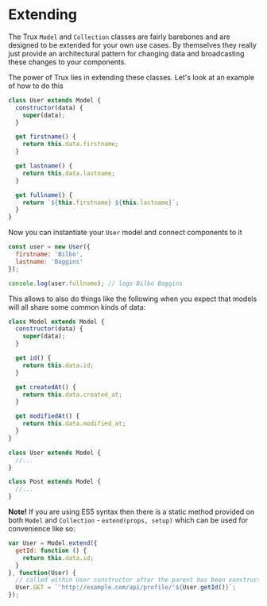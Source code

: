 # Extending

The Trux `Model` and `Collection` classes are fairly barebones and are designed to be extended for your own use cases. By themselves they really just provide an architectural pattern for changing data and broadcasting these changes to your components.

The power of Trux lies in extending these classes. Let's look at an example of how to do this

```javascript
class User extends Model {
  constructor(data) {
    super(data);
  }

  get firstname() {
    return this.data.firstname;
  }

  get lastname() {
    return this.data.lastname;
  }

  get fullname() {
    return `${this.firstname} ${this.lastname}`;
  }
}
```

Now you can instantiate your `User` model and connect components to it

```javascript
const user = new User({
  firstname: 'Bilbo',
  lastname: 'Baggins'
});

console.log(user.fullname); // logs Bilbo Baggins
```

This allows to also do things like the following when you expect that models will all share some common kinds of data:

```javascript
class Model extends Model {
  constructor(data) {
    super(data);
  }

  get id() {
    return this.data.id;
  }

  get createdAt() {
    return this.data.created_at;
  }

  get modifiedAt() {
    return this.data.modified_at;
  }
}

class User extends Model {
  //...
}

class Post extends Model {
  //...
}
```

**Note!** If you are using ES5 syntax then there is a static method provided on both `Model` and `Collection` - `extend(props, setup)` which can be used for convenience like so:

```javascript
var User = Model.extend({
  getId: function () {
    return this.data.id;
  }
}, function(User) {
  // called within User constructor after the parent has been constructed
  User.GET = `'http://example.com/api/profile/'${User.getId()}`;
});
```



